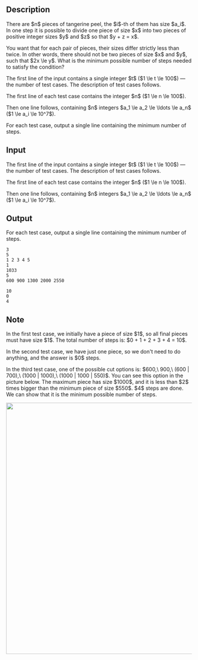 ## Description

<div><p>There are $n$ pieces of tangerine peel, the $i$-th of them has size $a_i$. In one step it is possible to divide one piece of size $x$ into two pieces of positive integer sizes $y$ and $z$ so that $y + z = x$.</p><p>You want that for each pair of pieces, their sizes differ <span class="tex-font-style-bf">strictly</span> less than twice. In other words, there should not be two pieces of size $x$ and $y$, such that $2x \le y$. What is the minimum possible number of steps needed to satisfy the condition?</p></div><div class="input-specification"><p>The first line of the input contains a single integer $t$ ($1 \le t \le 100$) — the number of test cases. The description of test cases follows.</p><p>The first line of each test case contains the integer $n$ ($1 \le n \le 100$).</p><p>Then one line follows, containing $n$ integers $a_1 \le a_2 \le \ldots \le a_n$ ($1 \le a_i \le 10^7$).</p></div><div class="output-specification"><p>For each test case, output a single line containing the minimum number of steps.</p></div>

## Input

<p>The first line of the input contains a single integer $t$ ($1 \le t \le 100$) — the number of test cases. The description of test cases follows.</p><p>The first line of each test case contains the integer $n$ ($1 \le n \le 100$).</p><p>Then one line follows, containing $n$ integers $a_1 \le a_2 \le \ldots \le a_n$ ($1 \le a_i \le 10^7$).</p>

## Output

<p>For each test case, output a single line containing the minimum number of steps.</p>





```input1|2,3,6,7
3
5
1 2 3 4 5
1
1033
5
600 900 1300 2000 2550
```




```output1
10
0
4
```



## Note

<p>In the first test case, we initially have a piece of size $1$, so all final pieces must have size $1$. The total number of steps is: $0 + 1 + 2 + 3 + 4 = 10$.</p><p>In the second test case, we have just one piece, so we don't need to do anything, and the answer is $0$ steps.</p><p>In the third test case, one of the possible cut options is: $600,\ 900,\ (600 | 700),\ (1000 | 1000),\ (1000 | 1000 | 550)$. You can see this option in the picture below. The maximum piece has size $1000$, and it is less than $2$ times bigger than the minimum piece of size $550$. $4$ steps are done. We can show that it is the minimum possible number of steps.</p><center> <img class="tex-graphics" src="file://0uvCmpuv.png" style="max-width: 100.0%;max-height: 100.0%;" width="680px"> </center>
